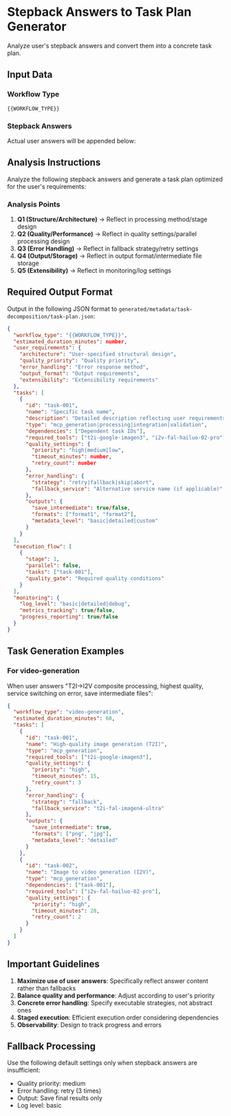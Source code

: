 # Stepback Answers to Task Plan Generator

Analyze user's stepback answers and convert them into a concrete task plan.

## Input Data

### Workflow Type
```
{{WORKFLOW_TYPE}}
```

### Stepback Answers
Actual user answers will be appended below:

## Analysis Instructions

Analyze the following stepback answers and generate a task plan optimized for the user's requirements:

### Analysis Points
1. **Q1 (Structure/Architecture)** → Reflect in processing method/stage design
2. **Q2 (Quality/Performance)** → Reflect in quality settings/parallel processing design
3. **Q3 (Error Handling)** → Reflect in fallback strategy/retry settings
4. **Q4 (Output/Storage)** → Reflect in output format/intermediate file storage
5. **Q5 (Extensibility)** → Reflect in monitoring/log settings

## Required Output Format

Output in the following JSON format to `generated/metadata/task-decomposition/task-plan.json`:

```json
{
  "workflow_type": "{{WORKFLOW_TYPE}}",
  "estimated_duration_minutes": number,
  "user_requirements": {
    "architecture": "User-specified structural design",
    "quality_priority": "Quality priority",
    "error_handling": "Error response method",
    "output_format": "Output requirements",
    "extensibility": "Extensibility requirements"
  },
  "tasks": [
    {
      "id": "task-001",
      "name": "Specific task name",
      "description": "Detailed description reflecting user requirements",
      "type": "mcp_generation|processing|integration|validation",
      "dependencies": ["Dependent task IDs"],
      "required_tools": ["t2i-google-imagen3", "i2v-fal-hailuo-02-pro"],
      "quality_settings": {
        "priority": "high|medium|low",
        "timeout_minutes": number,
        "retry_count": number
      },
      "error_handling": {
        "strategy": "retry|fallback|skip|abort",
        "fallback_service": "Alternative service name (if applicable)"
      },
      "outputs": {
        "save_intermediate": true/false,
        "formats": ["format1", "format2"],
        "metadata_level": "basic|detailed|custom"
      }
    }
  ],
  "execution_flow": [
    {
      "stage": 1,
      "parallel": false,
      "tasks": ["task-001"],
      "quality_gate": "Required quality conditions"
    }
  ],
  "monitoring": {
    "log_level": "basic|detailed|debug",
    "metrics_tracking": true/false,
    "progress_reporting": true/false
  }
}
```

## Task Generation Examples

### For video-generation
When user answers "T2I→I2V composite processing, highest quality, service switching on error, save intermediate files":

```json
{
  "workflow_type": "video-generation",
  "estimated_duration_minutes": 60,
  "tasks": [
    {
      "id": "task-001",
      "name": "High-quality image generation (T2I)",
      "type": "mcp_generation",
      "required_tools": ["t2i-google-imagen3"],
      "quality_settings": {
        "priority": "high",
        "timeout_minutes": 15,
        "retry_count": 3
      },
      "error_handling": {
        "strategy": "fallback",
        "fallback_service": "t2i-fal-imagen4-ultra"
      },
      "outputs": {
        "save_intermediate": true,
        "formats": ["png", "jpg"],
        "metadata_level": "detailed"
      }
    },
    {
      "id": "task-002", 
      "name": "Image to video generation (I2V)",
      "type": "mcp_generation",
      "dependencies": ["task-001"],
      "required_tools": ["i2v-fal-hailuo-02-pro"],
      "quality_settings": {
        "priority": "high",
        "timeout_minutes": 20,
        "retry_count": 2
      }
    }
  ]
}
```

## Important Guidelines

1. **Maximize use of user answers**: Specifically reflect answer content rather than fallbacks
2. **Balance quality and performance**: Adjust according to user's priority
3. **Concrete error handling**: Specify executable strategies, not abstract ones
4. **Staged execution**: Efficient execution order considering dependencies
5. **Observability**: Design to track progress and errors

## Fallback Processing

Use the following default settings only when stepback answers are insufficient:
- Quality priority: medium
- Error handling: retry (3 times)
- Output: Save final results only
- Log level: basic